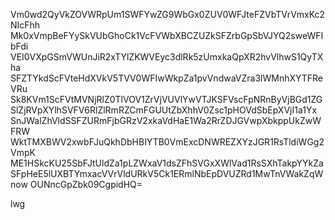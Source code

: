 Vm0wd2QyVkZOVWRpUm1SWFYwZG9WbGx0ZUV0WFJteFZVbTVrVmxKc2NIcFhh
Mk0xVmpBeFYySkVUbGhoCk1VcFVWbXBCZUZkSFZrbGpSbVJYQ2sweWFIbFdi
VEI0VXpGSmVWUnJiR2xTYlZKWVEyc3dlRk5zUmxkaQpXR2hvVlhwS1QyTXha
SFZTYkdScFVteHdXVkV5TVV0WFIwWkpZa1pvVndwaVZra3lWMnhXYTFReVRu
Sk8KVm1ScFVtMVNjRlZ0TlVOV1ZrVjVUVlYwVTJKSFVscFpNRnByVjBGd1ZG
SlZjRVpXYlhSVFV6RlZlRmRZCmFGUUtZbXhhV0Zsc1pHOVdSbEpXVjI1a1Yx
SnJWalZhVldSSFZURmFjbGRzV2xkaVdHaE1Wa2RrZDJGVwpXbkppUkZwWFRW
WktTMXBWV2xwbFJuQkhDbHBIYTB0VmExcDNWREZXYzJGR1RsTldiWGg2VmpK
ME1HSkcKU25SbFJtUldZa1pLZWxaV1dsZFhSVGxXWlVad1RsSXhTakpYYkZa
SFpHeE5lUXBTYmxacVVrVldURkV5Ck1ERmlNbEpDVUZRd1MwTnVWakZqWnow
OUNncGpZbk09CgpidHQ=

lwg